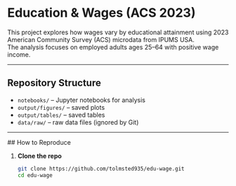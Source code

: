# Education & Wages (ACS 2023)

This project explores how wages vary by educational attainment using 2023 American Community Survey (ACS) microdata from IPUMS USA.  
The analysis focuses on employed adults ages 25–64 with positive wage income.

---

## Repository Structure
- `notebooks/` – Jupyter notebooks for analysis  
- `output/figures/` – saved plots  
- `output/tables/` – saved tables  
- `data/raw/` – raw data files (ignored by Git)  

---

##️ How to Reproduce
1. **Clone the repo**  
   ```bash
   git clone https://github.com/tolmsted935/edu-wage.git
   cd edu-wage


